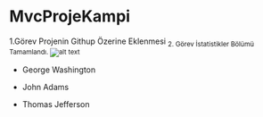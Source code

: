 # MvcProjeKampi
1.Görev Projenin Githup Özerine Eklenmesi <sub>
2. Görev İstatistikler Bölümü Tamamlandı.
![alt text](https://github.com/ugurtasli/MvcProjeKampi/blob/master/doc/gorev%201.png?raw=true)
- George Washington
* John Adams
+ Thomas Jefferson
